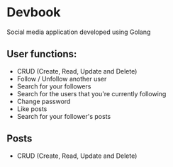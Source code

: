 # Devbook
Social media application developed using Golang

## User functions:

- CRUD (Create, Read, Update and Delete)
- Follow / Unfollow another user
- Search for your followers
- Search for the users that you're currently following
- Change password
- Like posts
- Search for your follower's posts

## Posts
- CRUD (Create, Read, Update and Delete)

